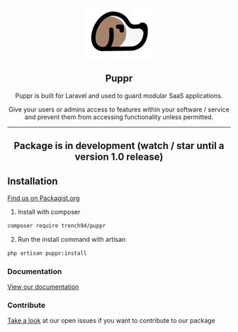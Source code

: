 <div class="intro" align="center">

<img src="./logo.png" align="center"/>
<h2>Puppr</h2>

Puppr is built for Laravel and used to guard modular SaaS applications.

Give your users or admins access to features within your software / service and prevent them from accessing functionality unless permitted.
<br>

<hr>
  
## Package is in development (watch / star until a version 1.0 release)

</div>

## Installation

[Find us on Packagist.org](https://packagist.org/packages/trench94/puppr)

1. Install with composer

```markdown
composer require trench94/puppr
```
2. Run the install command with artisan
```markdown
php artisan puppr:install
```

### Documentation

[View our documentation](https://trench94.github.io/Puppr/)

### Contribute
[Take a look](https://github.com/Trench94/Puppr/issues) at our open issues if you want to contribute to our package

